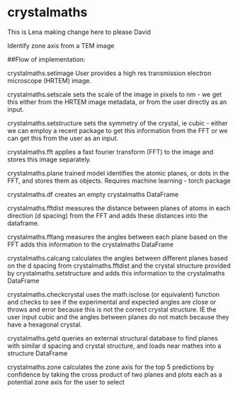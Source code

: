 # crystalmaths

This is Lena making change here to please David

Identify zone axis from a TEM image

##Flow of implementation:

crystalmaths.setimage User provides a high res transmission electron microscope (HRTEM) image.

crystalmaths.setscale sets the scale of the image in pixels to nm - we get this either from the HRTEM image metadata, or from the user directly as an input.

crystalmaths.setstructure sets the symmetry of the crystal, ie cubic - either we can employ a recent package to get this information from the FFT or we can get this from the user as an input.

crystalmaths.fft applies a fast fourier transform (FFT) to the image and stores this image separately.

crystalmaths.plane trained model identifies the atomic planes, or dots in the FFT, and stores them as objects. Requires machine learning - torch package

crystalmaths.df creates an empty crystalmaths DataFrame

crystalmaths.fftdist measures the distance between planes of atoms in each direction (d spacing) from the FFT and adds these distances into the dataframe.

crystalmaths.fftang measures the angles between each plane based on the FFT adds this information to the crystalmaths DataFrame

crystalmaths.calcang calculates the angles between different planes based on the d spacing from crystalmaths.fftdist and the crystal structure provided by crystalmaths.setstructure and adds this information to the crystalmaths DataFrame

crystalmaths.checkcrystal uses the math.isclose (or equivalent) function and checks to see if the experimental and expected angles are close or throws and error because this is not the correct crystal structure. IE the user input cubic and the angles between planes do not match because they have a hexagonal crystal. 

crystalmaths.getd queries an external structural database to find planes with similar d spacing and crystal structure, and loads near mathes into a structure DataFrame

crystalmaths.zone calculates the zone axis for the top 5 predictions by confidence by taking the cross product of two planes and plots each as a potential zone axis for the user to select

